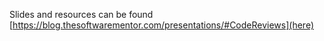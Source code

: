 Slides and resources can be found  [https://blog.thesoftwarementor.com/presentations/#CodeReviews](here)
